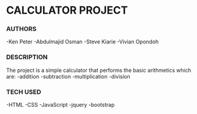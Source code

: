 # CALCULATOR PROJECT
### AUTHORS
-Ken Peter
-Abdulmajid Osman
-Steve Kiarie
-Vivian Opondoh

### DESCRIPTION
The project is a simple calculator that performs the basic arithmetics which are:
-addition
-subtraction
-multiplication
-division

### TECH USED
-HTML
-CSS
-JavaScript
-jquery
-bootstrap
